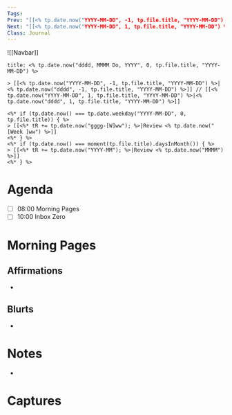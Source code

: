 ```yaml
---
Tags: 
Prev: "[[<% tp.date.now("YYYY-MM-DD", -1, tp.file.title, "YYYY-MM-DD") %>]]"
Next: "[[<% tp.date.now("YYYY-MM-DD", 1, tp.file.title, "YYYY-MM-DD") %>]]"
Class: Journal
---
```


![[Navbar]]

```ad-date
title: <% tp.date.now("dddd, MMMM Do, YYYY", 0, tp.file.title, "YYYY-MM-DD") %>

> [[<% tp.date.now("YYYY-MM-DD", -1, tp.file.title, "YYYY-MM-DD") %>|<% tp.date.now("dddd", -1, tp.file.title, "YYYY-MM-DD") %>]] // [[<% tp.date.now("YYYY-MM-DD", 1, tp.file.title, "YYYY-MM-DD") %>|<% tp.date.now("dddd", 1, tp.file.title, "YYYY-MM-DD") %>]]

<%* if (tp.date.now() === tp.date.weekday("YYYY-MM-DD", 0, tp.file.title)) { %>
> [[<%* tR += tp.date.now("gggg-[W]ww"); %>|Review <% tp.date.now("[Week ]ww") %>]]
<%* } %>
<%* if (tp.date.now() === moment(tp.file.title).daysInMonth()) { %>
> [[<%* tR += tp.date.now("YYYY-MM"); %>|Review <% tp.date.now("MMMM") %>]]
<%* } %>
```

# Agenda

- [ ] 08:00 Morning Pages
- [ ] 10:00 Inbox Zero

# Morning Pages 

> 

## Affirmations

- 

## Blurts

- 

# Notes

- 
# Captures

